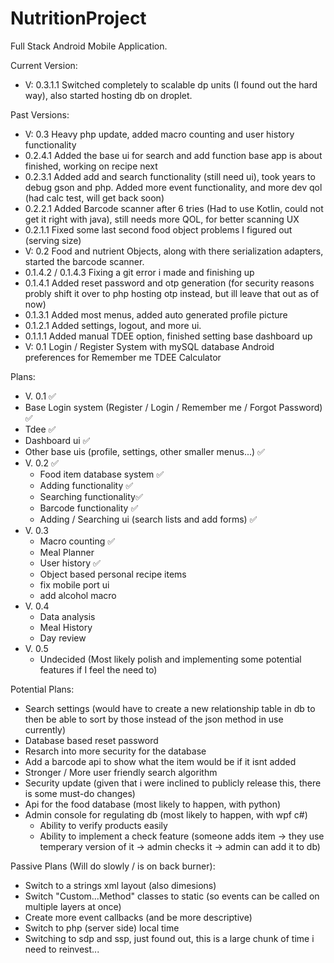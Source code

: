 # NutritionProject
Full Stack Android Mobile Application.

Current Version:
* V: 0.3.1.1 Switched completely to scalable dp units (I found out the hard way), also started hosting db on droplet.

Past Versions:
* V: 0.3 Heavy php update, added macro counting and user history functionality
* 0.2.4.1 Added the base ui for search and add function base app is about finished, working on recipe next
* 0.2.3.1 Added add and search functionality (still need ui), took years to debug gson and php. Added more event functionality, and more dev qol (had calc test, will get back soon)
* 0.2.2.1 Added Barcode scanner after 6 tries (Had to use Kotlin, could not get it right with java), still needs more QOL, for better scanning UX
* 0.2.1.1 Fixed some last second food object problems I figured out (serving size)
* V: 0.2 Food and nutrient Objects, along with there serialization adapters, started the barcode scanner.
* 0.1.4.2 / 0.1.4.3 Fixing a git error i made and finishing up
* 0.1.4.1 Added reset password and otp generation (for security reasons probly shift it over to php hosting otp instead, but ill leave that out as of now)
* 0.1.3.1 Added most menus, added auto generated profile picture
* 0.1.2.1 Added settings, logout, and more ui.
* 0.1.1.1 Added manual TDEE option, finished setting base dashboard up
* V: 0.1 Login / Register System with mySQL database Android preferences for Remember me TDEE Calculator

Plans: 
 * V. 0.1 ✅
  * Base Login system (Register / Login / Remember me / Forgot Password) ✅
  * Tdee ✅
  * Dashboard ui ✅
  * Other base uis (profile, settings, other smaller menus...) ✅
 * V. 0.2 ✅
   * Food item database system ✅
   * Adding functionality ✅
   * Searching functionality✅
   * Barcode functionality ✅
   * Adding / Searching ui (search lists and add forms) ✅
 * V. 0.3
   * Macro counting ✅
   * Meal Planner
   * User history ✅
   * Object based personal recipe items
   * fix mobile port ui
   * add alcohol macro
 * V. 0.4
   * Data analysis
   * Meal History
   * Day review
 * V. 0.5
   * Undecided (Most likely polish and implementing some potential features if I feel the need to)

Potential Plans:
* Search settings (would have to create a new relationship table in db to then be able to sort by those instead of the json method in use currently)
* Database based reset password
* Resarch into more security for the database
* Add a barcode api to show what the item would be if it isnt added
* Stronger / More user friendly search algorithm
* Security update (given that i were inclined to publicly release this, there is some must-do changes)
* Api for the food database (most likely to happen, with python)
* Admin console for regulating db (most likely to happen, with wpf c#)
  * Ability to verify products easily
  * Ability to implement a check feature (someone adds item -> they use temperary version of it -> admin checks it -> admin can add it to db)

Passive Plans (Will do slowly / is on back burner):
* Switch to a strings xml layout (also dimesions)
* Switch "Custom...Method" classes to static (so events can be called on multiple layers at once)
* Create more event callbacks (and be more descriptive)
* Switch to php (server side) local time
* Switching to sdp and ssp, just found out, this is a large chunk of time i need to reinvest...
   




